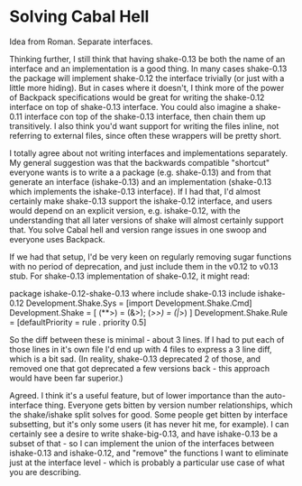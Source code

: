 # Solving Cabal Hell

Idea from Roman. Separate interfaces.

Thinking further, I still think that having shake-0.13 be both the
name of an interface and an implementation is a good thing. In many
cases shake-0.13 the package will implement shake-0.12 the interface
trivially (or just with a little more hiding). But in cases where it
doesn't, I think more of the power of Backpack specifications would be
great for writing the shake-0.12 interface on top of shake-0.13
interface. You could also imagine a shake-0.11 interface con top of
the shake-0.13 interface, then chain them up transitively. I also
think you'd want support for writing the files inline, not referring
to external files, since often these wrappers will be pretty short.

I totally agree about not writing interfaces and implementations
separately. My general suggestion was that the backwards compatible
"shortcut" everyone wants is to write a a package (e.g. shake-0.13)
and from that generate an interface (ishake-0.13) and an
implementation (shake-0.13 which implements the ishake-0.13
interface). If I had that, I'd almost certainly make shake-0.13
support the ishake-0.12 interface, and users would depend on an
explicit version, e.g. ishake-0.12, with the understanding that all
later versions of shake will almost certainly support that. You solve
Cabal hell and version range issues in one swoop and everyone uses
Backpack.

If we had that setup, I'd be very keen on regularly removing sugar
functions with no period of deprecation, and just include them in the
v0.12 to v0.13 stub. For shake-0.13 implementation of shake-0.12, it
might read:

package ishake-0.12-shake-0.13 where
    include shake-0.13
    include ishake-0.12
    Development.Shake.Sys = [import Development.Shake.Cmd]
    Development.Shake = [ (**>) = (&>); (*>>) = (|*>) ]
    Development.Shake.Rule = [defaultPriority = rule . priority 0.5]

So the diff between these is minimal - about 3 lines. If I had to put
each of those lines in it's own file I'd end up with 4 files to
express a 3 line diff, which is a bit sad. (In reality, shake-0.13
deprecated 2 of those, and removed one that got deprecated a few
versions back - this approach would have been far superior.)

Agreed. I think it's a useful feature, but of lower importance than
the auto-interface thing. Everyone gets bitten by version number
relationships, which the shake/ishake split solves for good. Some
people get bitten by interface subsetting, but it's only some users
(it has never hit me, for example). I can certainly see a desire to
write shake-big-0.13, and have ishake-0.13 be a subset of that - so I
can implement the union of the interfaces between ishake-0.13 and
ishake-0.12, and "remove" the functions I want to eliminate just at
the interface level - which is probably a particular use case of what
you are describing.
